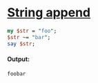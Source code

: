 [1]: http://rosettacode.org/wiki/String_append

# [String append][1]

```perl
my $str = "foo";
$str ~= "bar";
say $str;
```

#### Output:
```
foobar
```